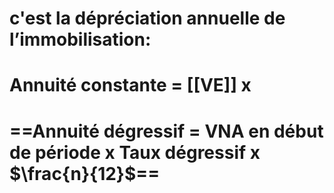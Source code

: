 # c'est la dépréciation annuelle de l’immobilisation:
# Annuité constante = [[VE]] x 
# ==Annuité dégressif = VNA en début de période x Taux dégressif x $\frac{n}{12}$==